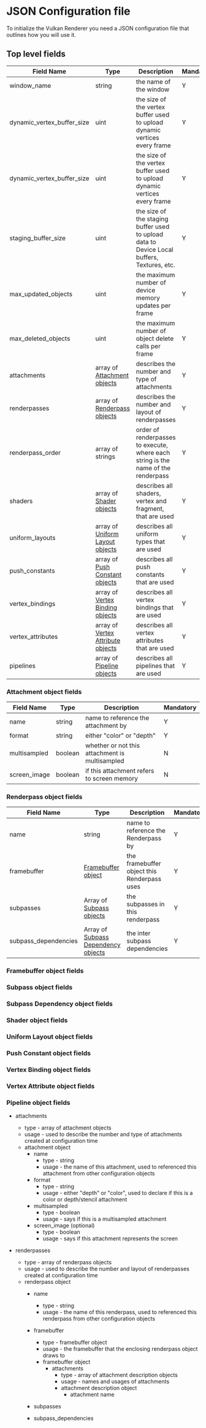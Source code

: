 # JSON Configuration file

To initialize the Vulkan Renderer you need a JSON configuration file that outlines how you will use it.

## Top level fields

| Field Name | Type | Description | Mandatory |
| ---------- | ---- | ----------- | --------- |
| window_name | string | the name of the window | Y |
| dynamic_vertex_buffer_size | uint | the size of the vertex buffer used to upload dynamic vertices every frame | Y |
| dynamic_vertex_buffer_size | uint | the size of the vertex buffer used to upload dynamic vertices every frame | Y |
| staging_buffer_size| uint | the size of the staging buffer used to upload data to Device Local buffers, Textures, etc. | Y |
| max_updated_objects | uint | the maximum number of device memory updates per frame | Y |
| max_deleted_objects | uint | the maximum number of object delete calls per frame | Y |
| attachments | array of [Attachment objects](#Attachment) | describes the number and type of attachments | Y |
| renderpasses | array of [Renderpass objects](#Renderpass) | describes the number and layout of renderpasses | Y |
| renderpass_order | array of strings | order of renderpasses to execute, where each string is the name of the renderpass | Y |
| shaders | array of [Shader objects](#Shader) | describes all shaders, vertex and fragment, that are used | Y |
| uniform_layouts | array of [Uniform Layout objects](#Uniform_Layout) | describes all uniform types that are used | Y |
| push_constants | array of [Push Constant objects](#Push_Constant) | describes all push constants that are used | Y |
| vertex_bindings | array of [Vertex Binding objects](#Vertex_Binding) | describes all vertex bindings that are used | Y |
| vertex_attributes | array of [Vertex Attribute objects](#Vertex_Attribute) | describes all vertex attributes that are used | Y |
| pipelines | array of [Pipeline objects](#Pipeline) | describes all pipelines that are used | Y |

### <a name="Attachment"></a> Attachment object fields

| Field Name | Type | Description | Mandatory |
| ---------- | ---- | ----------- | --------- |
| name | string | name to reference the attachment by | Y |
| format | string | either "color" or "depth" | Y |
| multisampled | boolean | whether or not this attachment is multisampled | N |
| screen_image | boolean | if this attachment refers to screen memory | N |

###	<a name="Renderpass"></a> Renderpass object fields

| Field Name | Type | Description | Mandatory |
| ---------- | ---- | ----------- | --------- |
| name | string | name to reference the Renderpass by | Y |
| framebuffer | [Framebuffer object](#Framebuffer) | the framebuffer object this Renderpass uses | Y |
| subpasses | Array of [Subpass objects](#Subpass_Description) | the subpasses in this renderpass | Y |
| subpass_dependencies | Array of [Subpass Dependency objects](#Subpass_Dependencies) | the inter subpass dependencies | Y |

###	<a name="Framebuffer"></a> Framebuffer object fields

###	<a name="Subpass_Description"></a> Subpass object fields

###	<a name="Subpass_Dependencies"></a> Subpass Dependency object fields

###	<a name="Shader"></a> Shader object fields

###	<a name="Uniform_Layout"></a> Uniform Layout object fields

###	<a name="Push_Constant"></a> Push Constant object fields

###	<a name="Vertex_Binding"></a> Vertex Binding object fields

###	<a name="Vertex_Attribute"></a> Vertex Attribute object fields

###	<a name="Pipeline"></a> Pipeline object fields



* attachments
	* type - array of attachment objects
	* usage - used to describe the number and type of attachments created at configuration time
	* attachment object
		* name
			* type - string
			* usage - the name of this attachment, used to referenced this attachment from other configuration objects
		* format
			* type - string
			* usage - either "depth" or "color", used to declare if this is a color or depth/stencil attachment
		* multisampled
			* type - boolean
			* usage - says if this is a multisampled attachment
		* screen_image (optional)
			* type - boolean
			* usage - says if this attachment represents the screen

* renderpasses
	* type - array of renderpass objects
	* usage - used to describe the number and layout of renderpasses created at configuration time
	* renderpass object
		* name
			* type - string
			* usage - the name of this renderpass, used to referenced this renderpass from other configuration objects
		* framebuffer
			* type - framebuffer object
			* usage - the framebuffer that the enclosing renderpass object draws to
			* framebuffer object
				* attachments
					* type - array of attachment description objects
					* usage - names and usages of attachments
					* attachment description object
						* attachment name

		* subpasses
		* subpass_dependencies